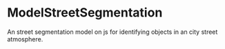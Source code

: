 # ModelStreetSegmentation
An street segmentation model on js for identifying objects in an city street atmosphere.
